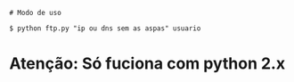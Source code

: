```
# Modo de uso

$ python ftp.py "ip ou dns sem as aspas" usuario 
```

# Atenção: Só fuciona com python 2.x